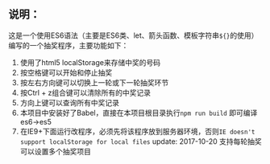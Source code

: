 ## 说明：
这是一个使用ES6语法（主要是ES6类、let、箭头函数、模板字符串`${}`的使用）编写的一个抽奖程序，主要功能如下：
1. 使用了html5 localStorage来存储中奖的号码
2. 按空格键可以开始和停止抽奖
3. 按左右方向键可以切换上一轮或下一轮抽奖环节
4. 按Ctrl + z组合键可以清除所有的中奖记录
5. 方向上键可以查询所有中奖记录
6. 本项目中安装好了Babel，直接在本项目根目录执行`npm run build` 即可编译es6->es5
7. 在IE9+下面运行改程序，必须先将该程序放到服务器环境，否则`IE doesn't support localStorage for local files`
update:
2017-10-20
支持每轮抽奖可以设置多个抽奖项目

